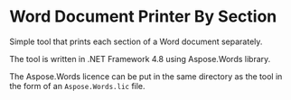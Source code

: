 # Word Document Printer By Section
Simple tool that prints each section of a Word document separately.

The tool is written in .NET Framework 4.8 using Aspose.Words library.

The Aspose.Words licence can be put in the same directory as the tool in the form of an `Aspose.Words.lic` file.
